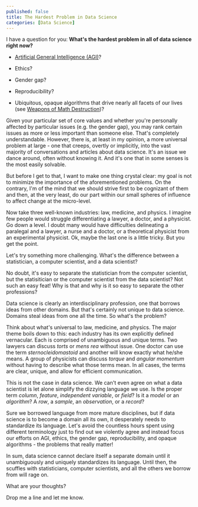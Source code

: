 ```yaml
---
published: false
title: The Hardest Problem in Data Science
categories: [Data Science]
---
```


I have a question for you: **What's the hardest problem in all of data science right now?** 

* [Artificial General Intelligence (AGI)](https://en.wikipedia.org/wiki/Artificial_general_intelligence)? 

* Ethics? 

* Gender gap?

* Reproducibility?

* Ubiquitous, opaque algorithms that drive nearly all facets of our lives (see [Weapons of Math Destruction](https://www.amazon.com/Weapons-Math-Destruction-Increases-Inequality/dp/0553418815))? 
 
Given your particular set of core values and whether you're personally affected by particular issues (e.g. the gender gap), you may rank certain issues as more or less important than someone else. That's completely understandable. However, there is, at least in my opinion, a more universal problem at large - one that creeps, overtly or implicitly, into the vast majority of conversations and articles about data science. It's an issue we dance around, often without knowing it. And it's one that in some senses is the most easily solvable.  

But before I get to that, I want to make one thing crystal clear: my goal is not to minimize the importance of the aforementioned problems. On the contrary, I'm of the mind that we should strive first to be cognizant of them and then, at the very least, do our part within our small spheres of influence to affect change at the micro-level. 

Now take three well-known industries: law, medicine, and physics. I imagine few people would struggle differentiating a lawyer, a doctor, and a physicist. Go down a level. I doubt many would have difficulties delineating a paralegal and a lawyer, a nurse and a doctor, or a theoretical physicist from an experimental physicist. Ok, maybe the last one is a little tricky. But you get the point. 

Let's try something more challenging. What's the difference between a statistician, a computer scientist, and a data scientist?

No doubt, it's easy to separate the statistician from the computer scientist, but the statisitician or the computer scientist from the data scientist? Not such an easy feat! Why is that and why is it so easy to separate the other professions? 

Data science is clearly an interdisciplinary profession, one that borrows ideas from other domains. But that's certainly not unique to data science. Domains steal ideas from one all the time. So what's the problem?

Think about what's universal to law, medicine, and physics. The major theme boils down to this: each industry has its own explicitly defined vernacular. Each is comprised of unambiguous and unique terms. Two lawyers can discuss *torts* or *mens rea* without issue. One doctor can use the term *sternocleidomastoid* and another will know exactly what he/she means. A group of physicists can discuss *torque* and *angular momentum* without having to describe what those terms mean. In all cases, the terms are clear, unique, and allow for efficient communication.

This is not the case in data science. We can't even agree on what a data scientist is let alone simplify the dizzying language we use. Is the proper term *column*, *feature*, *independent variable*, or *field*? Is it a *model* or an *algorithm*? A *row*, a *sample*, an *observation*, or a *record*? 

Sure we borrowed language from more mature disciplines, but if data science is to become a domain all its own, it desperately needs to standardize its language. Let's avoid the countless hours spent using different terminology just to find out we violently agree and instead focus our efforts on AGI, ethics, the gender gap, reproducibility, and opaque algorithms - the problems that really matter!

In sum, data science cannot declare itself a separate domain until it unambiguously and uniquely standardizes its language. Until then, the scuffles with statisticians, computer scientists, and all the others we borrow from will rage on. 

What are your thoughts? 

Drop me a line and let me know.
